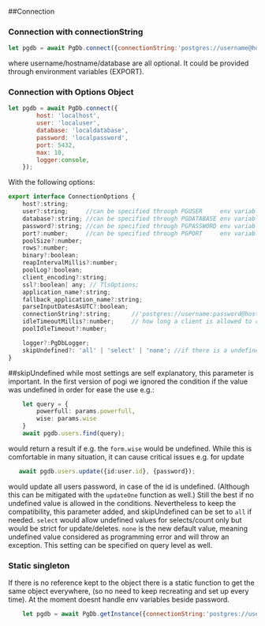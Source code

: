 ##Connection

### Connection with connectionString

``` js
let pgdb = await PgDb.connect({connectionString:'postgres://username@hostname/database', logger:console});
```

where username/hostname/database are all optional. It could be provided through environment variables (EXPORT).

### Connection with Options Object
``` js
let pgdb = await PgDb.connect({
        host: 'localhost',
        user: 'localuser',
        database: 'localdatabase',
        password: 'localpassword', 
        port: 5432, 
        max: 10,
        logger:console,
    });
```

With the following options:
``` js
export interface ConnectionOptions {
    host?:string;
    user?:string;     //can be specified through PGUSER     env variable (defaults USER env var)
    database?:string; //can be specified through PGDATABASE env variable (defaults USER env var)
    password?:string; //can be specified through PGPASSWORD env variable
    port?:number;     //can be specified through PGPORT     env variable
    poolSize?:number;
    rows?:number;
    binary?:boolean;
    reapIntervalMillis?:number;
    poolLog?:boolean;
    client_encoding?:string;
    ssl?:boolean| any; // TlsOptions;
    application_name?:string;
    fallback_application_name?:string;
    parseInputDatesAsUTC?:boolean; 
    connectionString?:string;      //'postgres://username:password@hostname/database'
    idleTimeoutMillis?:number;     // how long a client is allowed to remain idle before being closed
    poolIdleTimeout?:number;

    logger?:PgDbLogger;
    skipUndefined?: 'all' | 'select' | 'none'; //if there is a undefined value in the query condition, what should pogi do. Default is 'none', meaning raise an error if a value is undefined.
}
```
##skipUndefined
while most settings are self explanatory, this parameter is important. In the first version of pogi
we ignored the condition if the value was undefined in order for ease the use e.g.:
``` ts
    let query = {
        powerfull: params.powerfull,
        wise: params.wise
    }
    await pgdb.users.find(query);
```
would return a result if e.g. the `form.wise` would be undefined. While this is comfortable
in many situation, it can cause critical issues e.g. for update
``` ts
   await pgdb.users.update({id:user.id}, {password});
```
would update all users password, in case of the id is undefined. (Although this can be mitigated
with the `updateOne` function as well.) Still the best if no undefined value is allowed in the conditions.
Nevertheless to keep the compatibility, this parameter added, and skipUndefined can be set to `all` if needed.
`select` would allow undefined values for selects/count only but would be strict for update/deletes.
`none` is the new default value, meaning undefined value considered as programming error and will throw an exception.
This setting can be specified on query level as well.


### Static singleton
If there is no reference kept to the object there is a static function to get the same object everywhere, 
(so no need to keep recreating and set up every time). At the moment doesnt handle env variables beside password.

``` js
    let pgdb = await PgDb.getInstance({connectionString:'postgres://username@hostname/database', logger:console});
```
